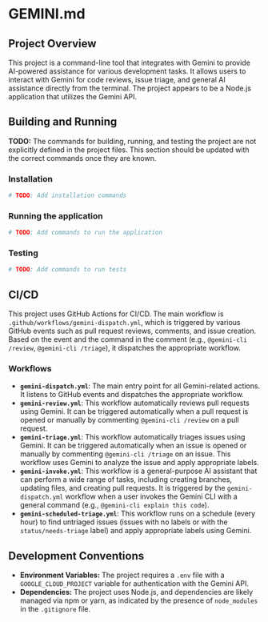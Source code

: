 # GEMINI.md

## Project Overview

This project is a command-line tool that integrates with Gemini to provide AI-powered assistance for various development tasks. It allows users to interact with Gemini for code reviews, issue triage, and general AI assistance directly from the terminal. The project appears to be a Node.js application that utilizes the Gemini API.

## Building and Running

**TODO:** The commands for building, running, and testing the project are not explicitly defined in the project files. This section should be updated with the correct commands once they are known.

### Installation

```bash
# TODO: Add installation commands
```

### Running the application

```bash
# TODO: Add commands to run the application
```

### Testing

```bash
# TODO: Add commands to run tests
```

## CI/CD

This project uses GitHub Actions for CI/CD. The main workflow is `.github/workflows/gemini-dispatch.yml`, which is triggered by various GitHub events such as pull request reviews, comments, and issue creation. Based on the event and the command in the comment (e.g., `@gemini-cli /review`, `@gemini-cli /triage`), it dispatches the appropriate workflow.

### Workflows

*   **`gemini-dispatch.yml`**: The main entry point for all Gemini-related actions. It listens to GitHub events and dispatches the appropriate workflow.
*   **`gemini-review.yml`**: This workflow automatically reviews pull requests using Gemini. It can be triggered automatically when a pull request is opened or manually by commenting `@gemini-cli /review` on a pull request.
*   **`gemini-triage.yml`**: This workflow automatically triages issues using Gemini. It can be triggered automatically when an issue is opened or manually by commenting `@gemini-cli /triage` on an issue. This workflow uses Gemini to analyze the issue and apply appropriate labels.
*   **`gemini-invoke.yml`**: This workflow is a general-purpose AI assistant that can perform a wide range of tasks, including creating branches, updating files, and creating pull requests. It is triggered by the `gemini-dispatch.yml` workflow when a user invokes the Gemini CLI with a general command (e.g., `@gemini-cli explain this code`).
*   **`gemini-scheduled-triage.yml`**: This workflow runs on a schedule (every hour) to find untriaged issues (issues with no labels or with the `status/needs-triage` label) and apply appropriate labels using Gemini.

## Development Conventions

*   **Environment Variables:** The project requires a `.env` file with a `GOOGLE_CLOUD_PROJECT` variable for authentication with the Gemini API.
*   **Dependencies:** The project uses Node.js, and dependencies are likely managed via npm or yarn, as indicated by the presence of `node_modules` in the `.gitignore` file.
